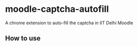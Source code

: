 # moodle-captcha-autofill
A chrome extension to auto-fill the captcha in IIT Delhi Moodle
## How to use
